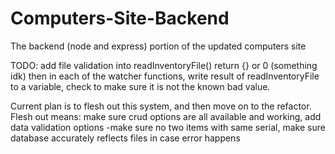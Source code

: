# Computers-Site-Backend
The backend (node and express) portion of the updated computers site

TODO: add file validation into readInventoryFile() return {} or 0 (something idk)
then in each of the watcher functions, write result of readInventoryFile to a variable, check to make sure it is
not the known bad value.

Current plan is to flesh out this system, and then move on to the refactor.
Flesh out means: make sure crud options are all available and working, add data validation options
-make sure no two items with same serial, make sure database accurately reflects files in case error happens

